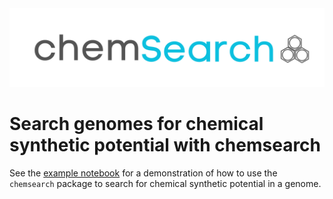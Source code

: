 <div style="text-align: center; width: 100%">
    <img src="notebooks/imgs/logo.png" max-width=400px height="auto">
</div>

# Search genomes for chemical synthetic potential with chemsearch

See the [example notebook](notebooks/example.ipynb) for a demonstration of how to use the `chemsearch` package to search for chemical synthetic potential in a genome.